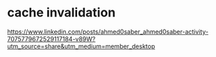 # cache invalidation

https://www.linkedin.com/posts/ahmed0saber_ahmed0saber-activity-7075779672529117184-v89W?utm_source=share&utm_medium=member_desktop
